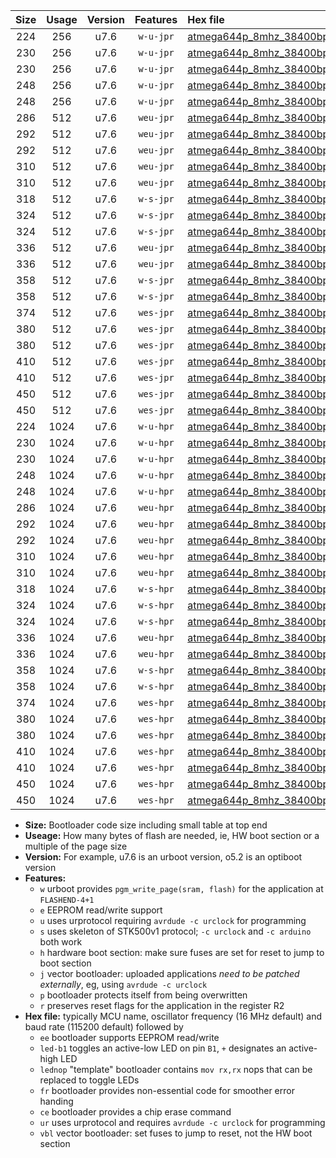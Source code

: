 |Size|Usage|Version|Features|Hex file|
|:-:|:-:|:-:|:-:|:--|
|224|256|u7.6|`w-u-jpr`|[atmega644p_8mhz_38400bps_ur_vbl.hex](https://raw.githubusercontent.com/stefanrueger/urboot/main//atmega644p_8mhz_38400bps_ur_vbl.hex)|
|230|256|u7.6|`w-u-jpr`|[atmega644p_8mhz_38400bps_led+b0_ur_vbl.hex](https://raw.githubusercontent.com/stefanrueger/urboot/main//atmega644p_8mhz_38400bps_led+b0_ur_vbl.hex)|
|230|256|u7.6|`w-u-jpr`|[atmega644p_8mhz_38400bps_lednop_ur_vbl.hex](https://raw.githubusercontent.com/stefanrueger/urboot/main//atmega644p_8mhz_38400bps_lednop_ur_vbl.hex)|
|248|256|u7.6|`w-u-jpr`|[atmega644p_8mhz_38400bps_led+b0_fr_ur_vbl.hex](https://raw.githubusercontent.com/stefanrueger/urboot/main//atmega644p_8mhz_38400bps_led+b0_fr_ur_vbl.hex)|
|248|256|u7.6|`w-u-jpr`|[atmega644p_8mhz_38400bps_lednop_fr_ur_vbl.hex](https://raw.githubusercontent.com/stefanrueger/urboot/main//atmega644p_8mhz_38400bps_lednop_fr_ur_vbl.hex)|
|286|512|u7.6|`weu-jpr`|[atmega644p_8mhz_38400bps_ee_ur_vbl.hex](https://raw.githubusercontent.com/stefanrueger/urboot/main//atmega644p_8mhz_38400bps_ee_ur_vbl.hex)|
|292|512|u7.6|`weu-jpr`|[atmega644p_8mhz_38400bps_ee_led+b0_ur_vbl.hex](https://raw.githubusercontent.com/stefanrueger/urboot/main//atmega644p_8mhz_38400bps_ee_led+b0_ur_vbl.hex)|
|292|512|u7.6|`weu-jpr`|[atmega644p_8mhz_38400bps_ee_lednop_ur_vbl.hex](https://raw.githubusercontent.com/stefanrueger/urboot/main//atmega644p_8mhz_38400bps_ee_lednop_ur_vbl.hex)|
|310|512|u7.6|`weu-jpr`|[atmega644p_8mhz_38400bps_ee_led+b0_fr_ur_vbl.hex](https://raw.githubusercontent.com/stefanrueger/urboot/main//atmega644p_8mhz_38400bps_ee_led+b0_fr_ur_vbl.hex)|
|310|512|u7.6|`weu-jpr`|[atmega644p_8mhz_38400bps_ee_lednop_fr_ur_vbl.hex](https://raw.githubusercontent.com/stefanrueger/urboot/main//atmega644p_8mhz_38400bps_ee_lednop_fr_ur_vbl.hex)|
|318|512|u7.6|`w-s-jpr`|[atmega644p_8mhz_38400bps_vbl.hex](https://raw.githubusercontent.com/stefanrueger/urboot/main//atmega644p_8mhz_38400bps_vbl.hex)|
|324|512|u7.6|`w-s-jpr`|[atmega644p_8mhz_38400bps_led+b0_vbl.hex](https://raw.githubusercontent.com/stefanrueger/urboot/main//atmega644p_8mhz_38400bps_led+b0_vbl.hex)|
|324|512|u7.6|`w-s-jpr`|[atmega644p_8mhz_38400bps_lednop_vbl.hex](https://raw.githubusercontent.com/stefanrueger/urboot/main//atmega644p_8mhz_38400bps_lednop_vbl.hex)|
|336|512|u7.6|`weu-jpr`|[atmega644p_8mhz_38400bps_ee_led+b0_fr_ce_ur_vbl.hex](https://raw.githubusercontent.com/stefanrueger/urboot/main//atmega644p_8mhz_38400bps_ee_led+b0_fr_ce_ur_vbl.hex)|
|336|512|u7.6|`weu-jpr`|[atmega644p_8mhz_38400bps_ee_lednop_fr_ce_ur_vbl.hex](https://raw.githubusercontent.com/stefanrueger/urboot/main//atmega644p_8mhz_38400bps_ee_lednop_fr_ce_ur_vbl.hex)|
|358|512|u7.6|`w-s-jpr`|[atmega644p_8mhz_38400bps_led+b0_fr_vbl.hex](https://raw.githubusercontent.com/stefanrueger/urboot/main//atmega644p_8mhz_38400bps_led+b0_fr_vbl.hex)|
|358|512|u7.6|`w-s-jpr`|[atmega644p_8mhz_38400bps_lednop_fr_vbl.hex](https://raw.githubusercontent.com/stefanrueger/urboot/main//atmega644p_8mhz_38400bps_lednop_fr_vbl.hex)|
|374|512|u7.6|`wes-jpr`|[atmega644p_8mhz_38400bps_ee_vbl.hex](https://raw.githubusercontent.com/stefanrueger/urboot/main//atmega644p_8mhz_38400bps_ee_vbl.hex)|
|380|512|u7.6|`wes-jpr`|[atmega644p_8mhz_38400bps_ee_led+b0_vbl.hex](https://raw.githubusercontent.com/stefanrueger/urboot/main//atmega644p_8mhz_38400bps_ee_led+b0_vbl.hex)|
|380|512|u7.6|`wes-jpr`|[atmega644p_8mhz_38400bps_ee_lednop_vbl.hex](https://raw.githubusercontent.com/stefanrueger/urboot/main//atmega644p_8mhz_38400bps_ee_lednop_vbl.hex)|
|410|512|u7.6|`wes-jpr`|[atmega644p_8mhz_38400bps_ee_led+b0_fr_vbl.hex](https://raw.githubusercontent.com/stefanrueger/urboot/main//atmega644p_8mhz_38400bps_ee_led+b0_fr_vbl.hex)|
|410|512|u7.6|`wes-jpr`|[atmega644p_8mhz_38400bps_ee_lednop_fr_vbl.hex](https://raw.githubusercontent.com/stefanrueger/urboot/main//atmega644p_8mhz_38400bps_ee_lednop_fr_vbl.hex)|
|450|512|u7.6|`wes-jpr`|[atmega644p_8mhz_38400bps_ee_led+b0_fr_ce_vbl.hex](https://raw.githubusercontent.com/stefanrueger/urboot/main//atmega644p_8mhz_38400bps_ee_led+b0_fr_ce_vbl.hex)|
|450|512|u7.6|`wes-jpr`|[atmega644p_8mhz_38400bps_ee_lednop_fr_ce_vbl.hex](https://raw.githubusercontent.com/stefanrueger/urboot/main//atmega644p_8mhz_38400bps_ee_lednop_fr_ce_vbl.hex)|
|224|1024|u7.6|`w-u-hpr`|[atmega644p_8mhz_38400bps_ur.hex](https://raw.githubusercontent.com/stefanrueger/urboot/main//atmega644p_8mhz_38400bps_ur.hex)|
|230|1024|u7.6|`w-u-hpr`|[atmega644p_8mhz_38400bps_led+b0_ur.hex](https://raw.githubusercontent.com/stefanrueger/urboot/main//atmega644p_8mhz_38400bps_led+b0_ur.hex)|
|230|1024|u7.6|`w-u-hpr`|[atmega644p_8mhz_38400bps_lednop_ur.hex](https://raw.githubusercontent.com/stefanrueger/urboot/main//atmega644p_8mhz_38400bps_lednop_ur.hex)|
|248|1024|u7.6|`w-u-hpr`|[atmega644p_8mhz_38400bps_led+b0_fr_ur.hex](https://raw.githubusercontent.com/stefanrueger/urboot/main//atmega644p_8mhz_38400bps_led+b0_fr_ur.hex)|
|248|1024|u7.6|`w-u-hpr`|[atmega644p_8mhz_38400bps_lednop_fr_ur.hex](https://raw.githubusercontent.com/stefanrueger/urboot/main//atmega644p_8mhz_38400bps_lednop_fr_ur.hex)|
|286|1024|u7.6|`weu-hpr`|[atmega644p_8mhz_38400bps_ee_ur.hex](https://raw.githubusercontent.com/stefanrueger/urboot/main//atmega644p_8mhz_38400bps_ee_ur.hex)|
|292|1024|u7.6|`weu-hpr`|[atmega644p_8mhz_38400bps_ee_led+b0_ur.hex](https://raw.githubusercontent.com/stefanrueger/urboot/main//atmega644p_8mhz_38400bps_ee_led+b0_ur.hex)|
|292|1024|u7.6|`weu-hpr`|[atmega644p_8mhz_38400bps_ee_lednop_ur.hex](https://raw.githubusercontent.com/stefanrueger/urboot/main//atmega644p_8mhz_38400bps_ee_lednop_ur.hex)|
|310|1024|u7.6|`weu-hpr`|[atmega644p_8mhz_38400bps_ee_led+b0_fr_ur.hex](https://raw.githubusercontent.com/stefanrueger/urboot/main//atmega644p_8mhz_38400bps_ee_led+b0_fr_ur.hex)|
|310|1024|u7.6|`weu-hpr`|[atmega644p_8mhz_38400bps_ee_lednop_fr_ur.hex](https://raw.githubusercontent.com/stefanrueger/urboot/main//atmega644p_8mhz_38400bps_ee_lednop_fr_ur.hex)|
|318|1024|u7.6|`w-s-hpr`|[atmega644p_8mhz_38400bps.hex](https://raw.githubusercontent.com/stefanrueger/urboot/main//atmega644p_8mhz_38400bps.hex)|
|324|1024|u7.6|`w-s-hpr`|[atmega644p_8mhz_38400bps_led+b0.hex](https://raw.githubusercontent.com/stefanrueger/urboot/main//atmega644p_8mhz_38400bps_led+b0.hex)|
|324|1024|u7.6|`w-s-hpr`|[atmega644p_8mhz_38400bps_lednop.hex](https://raw.githubusercontent.com/stefanrueger/urboot/main//atmega644p_8mhz_38400bps_lednop.hex)|
|336|1024|u7.6|`weu-hpr`|[atmega644p_8mhz_38400bps_ee_led+b0_fr_ce_ur.hex](https://raw.githubusercontent.com/stefanrueger/urboot/main//atmega644p_8mhz_38400bps_ee_led+b0_fr_ce_ur.hex)|
|336|1024|u7.6|`weu-hpr`|[atmega644p_8mhz_38400bps_ee_lednop_fr_ce_ur.hex](https://raw.githubusercontent.com/stefanrueger/urboot/main//atmega644p_8mhz_38400bps_ee_lednop_fr_ce_ur.hex)|
|358|1024|u7.6|`w-s-hpr`|[atmega644p_8mhz_38400bps_led+b0_fr.hex](https://raw.githubusercontent.com/stefanrueger/urboot/main//atmega644p_8mhz_38400bps_led+b0_fr.hex)|
|358|1024|u7.6|`w-s-hpr`|[atmega644p_8mhz_38400bps_lednop_fr.hex](https://raw.githubusercontent.com/stefanrueger/urboot/main//atmega644p_8mhz_38400bps_lednop_fr.hex)|
|374|1024|u7.6|`wes-hpr`|[atmega644p_8mhz_38400bps_ee.hex](https://raw.githubusercontent.com/stefanrueger/urboot/main//atmega644p_8mhz_38400bps_ee.hex)|
|380|1024|u7.6|`wes-hpr`|[atmega644p_8mhz_38400bps_ee_led+b0.hex](https://raw.githubusercontent.com/stefanrueger/urboot/main//atmega644p_8mhz_38400bps_ee_led+b0.hex)|
|380|1024|u7.6|`wes-hpr`|[atmega644p_8mhz_38400bps_ee_lednop.hex](https://raw.githubusercontent.com/stefanrueger/urboot/main//atmega644p_8mhz_38400bps_ee_lednop.hex)|
|410|1024|u7.6|`wes-hpr`|[atmega644p_8mhz_38400bps_ee_led+b0_fr.hex](https://raw.githubusercontent.com/stefanrueger/urboot/main//atmega644p_8mhz_38400bps_ee_led+b0_fr.hex)|
|410|1024|u7.6|`wes-hpr`|[atmega644p_8mhz_38400bps_ee_lednop_fr.hex](https://raw.githubusercontent.com/stefanrueger/urboot/main//atmega644p_8mhz_38400bps_ee_lednop_fr.hex)|
|450|1024|u7.6|`wes-hpr`|[atmega644p_8mhz_38400bps_ee_led+b0_fr_ce.hex](https://raw.githubusercontent.com/stefanrueger/urboot/main//atmega644p_8mhz_38400bps_ee_led+b0_fr_ce.hex)|
|450|1024|u7.6|`wes-hpr`|[atmega644p_8mhz_38400bps_ee_lednop_fr_ce.hex](https://raw.githubusercontent.com/stefanrueger/urboot/main//atmega644p_8mhz_38400bps_ee_lednop_fr_ce.hex)|

- **Size:** Bootloader code size including small table at top end
- **Useage:** How many bytes of flash are needed, ie, HW boot section or a multiple of the page size
- **Version:** For example, u7.6 is an urboot version, o5.2 is an optiboot version
- **Features:**
  + `w` urboot provides `pgm_write_page(sram, flash)` for the application at `FLASHEND-4+1`
  + `e` EEPROM read/write support
  + `u` uses urprotocol requiring `avrdude -c urclock` for programming
  + `s` uses skeleton of STK500v1 protocol; `-c urclock` and `-c arduino` both work
  + `h` hardware boot section: make sure fuses are set for reset to jump to boot section
  + `j` vector bootloader: uploaded applications *need to be patched externally*, eg, using `avrdude -c urclock`
  + `p` bootloader protects itself from being overwritten
  + `r` preserves reset flags for the application in the register R2
- **Hex file:** typically MCU name, oscillator frequency (16 MHz default) and baud rate (115200 default) followed by
  + `ee` bootloader supports EEPROM read/write
  + `led-b1` toggles an active-low LED on pin `B1`, `+` designates an active-high LED
  + `lednop` "template" bootloader contains `mov rx,rx` nops that can be replaced to toggle LEDs
  + `fr` bootloader provides non-essential code for smoother error handing
  + `ce` bootloader provides a chip erase command
  + `ur` uses urprotocol and requires `avrdude -c urclock` for programming
  + `vbl` vector bootloader: set fuses to jump to reset, not the HW boot section
